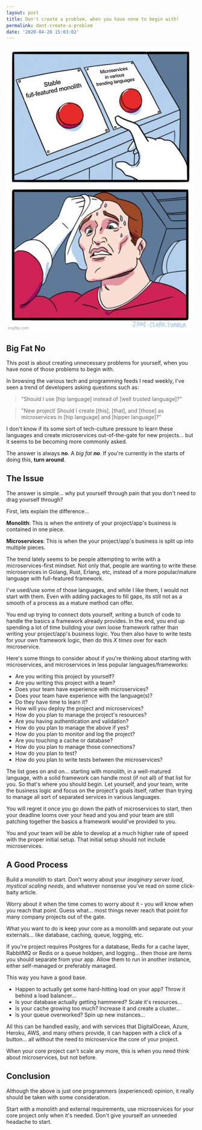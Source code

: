 ```yaml
---
layout: post
title: Don't create a problem, when you have none to begin with!
permalink: dont-create-a-problem
date: '2020-04-20 15:03:02'
---
```


![Cover Image](/assets/images/2020/04/3xdp0w.jpg)

## Big Fat No

This post is about creating unnecessary problems for yourself, when you have none of those problems to begin with.

In browsing the various tech and programming feeds I read weekly, I've seen a trend of developers asking questions such as:

> "Should I use [hip language] instead of [well trusted language]?"

> "New project! Should I create [this], [that], and [those] as microservices in [hip language] and [hipper language]?"

I don't know if its some sort of tech-culture pressure to learn these languages and create microservices out-of-the-gate for new projects... but it seems to be becoming more commonly asked.

The answer is always **no**. A _big fat **no**_. If you're currently in the starts of doing this, **turn around**.

## The Issue

The answer is simple... why put yourself through pain that you don't need to drag yourself through?

First, lets explain the difference...

**Monolith**: This is when the entirety of your project/app's business is contained in one piece.

**Microservices**: This is when the your project/app's business is split up into multiple pieces.

The trend lately seems to be people attempting to write with a microservices-first mindset. Not only that, people are wanting to write these microservices in Golang, Rust, Erlang, etc, instead of a more popular/mature language with full-featured framework.

I've used/use some of those languages, and while I like them, I would not start with them. Even with adding packages to fill gaps, its still not as a smooth of a process as a mature method can offer.

You end up trying to connect dots yourself, writing a bunch of code to handle the basics a framework already provides. In the end, you end up spending a lot of time building your own loose framework rather than writing your project/app's business logic. You then also have to write tests for your own framework logic, then do this _X times_ over for each microservice.

Here's some things to consider about if you're thinking about starting with microservices, and microservices in less popular languages/frameworks:

- Are you writing this project by yourself?
- Are you writing this project with a team?
- Does your team have experience with microservices?
- Does your team have experience with the language(s)?
- Do they have time to learn it?
- How will you deploy the project and microservices?
- How do you plan to manage the project's resources?
- Are you having authentication and validation?
- How do you plan to manage the above if yes?
- How do you plan to monitor and log the project?
- Are you touching a cache or database?
- How do you plan to manage those connections?
- How do you plan to test?
- How do you plan to write tests between the microservices?

The list goes on and on... starting with monolith, in a well-matured language, with a solid framework can handle most (if not all) of that list for you. So that's where you should begin. Let yourself, and your team, write the business logic and focus on the project's goals itself, rather than trying to manage all sort of separated services in various languages.

You will regret it once you go down the path of microservices to start, then your deadline looms over your head and you and your team are still patching together the basics a framework would've provided to you.

You and your team will be able to develop at a much higher rate of speed with the proper initial setup. That initial setup should not include microservices.

## A Good Process

Build a monolith to start. Don't worry about your _imaginary server load_, _mystical scaling needs_, and whatever nonsense you've read on some click-baity article.

Worry about it when the time comes to worry about it - you will know when you reach that point. Guess what... most things never reach that point for many company projects out of the gate.

What you want to do is keep your core as a monolith and separate out your externals... like database, caching, queue, logging, etc.

If you're project requires Postgres for a database, Redis for a cache layer, RabbitMQ or Redis or a queue holdpen, and logging... then those are items you should separate from your app. Allow them to run in another instance, either self-managed or preferably managed.

This way you have a good base.

- Happen to actually get some hard-hitting load on your app? Throw it behind a load balancer...
- Is your database actually getting hammered? Scale it's resources...
- Is your cache growing too much? Increase it and create a cluster...
- Is your queue overworked? Spin up new instances...

All this can be handled easily, and with services that DigitalOcean, Azure, Heroku, AWS, and many others provide, it can happen with a click of a button... all without the need to microservice the core of your project.

When your core project can't scale any more, this is when you need think about microservices, but not before.

## Conclusion

Although the above is just one programmers (experienced) opinion, it really should be taken with some consideration.

Start with a monolith and external requirements, use microservices for your core project only when it's needed. Don't give yourself an unneeded headache to start.
